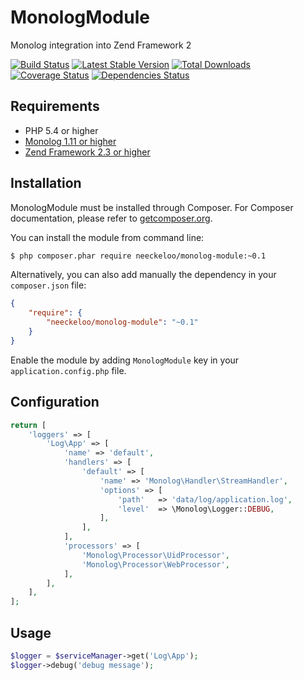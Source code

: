 MonologModule
=============

Monolog integration into Zend Framework 2

[![Build Status](https://img.shields.io/travis/neeckeloo/MonologModule.svg?style=flat)](http://travis-ci.org/neeckeloo/MonologModule)
[![Latest Stable Version](http://img.shields.io/packagist/v/neeckeloo/MonologModule.svg?style=flat)](https://packagist.org/packages/neeckeloo/monolog-module)
[![Total Downloads](http://img.shields.io/packagist/dt/neeckeloo/MonologModule.svg?style=flat)](https://packagist.org/packages/neeckeloo/monolog-module)
[![Coverage Status](http://img.shields.io/coveralls/neeckeloo/MonologModule.svg?style=flat)](https://coveralls.io/r/neeckeloo/MonologModule)
[![Dependencies Status](https://www.versioneye.com/user/projects/5465c709f8a4ae1c9900010d/badge.svg?style=flat)](https://www.versioneye.com/user/projects/5465c709f8a4ae1c9900010d)

Requirements
------------

* PHP 5.4 or higher
* [Monolog 1.11 or higher](http://www.github.com/Seldaek/monolog)
* [Zend Framework 2.3 or higher](http://www.github.com/zendframework/zf2)

Installation
------------

MonologModule must be installed through Composer. For Composer documentation, please refer to [getcomposer.org](http://getcomposer.org).

You can install the module from command line:
```sh
$ php composer.phar require neeckeloo/monolog-module:~0.1
```

Alternatively, you can also add manually the dependency in your `composer.json` file:
```json
{
    "require": {
        "neeckeloo/monolog-module": "~0.1"
    }
}
```

Enable the module by adding `MonologModule` key in your `application.config.php` file.

Configuration
-------------

```php
return [
    'loggers' => [
        'Log\App' => [
            'name' => 'default',
            'handlers' => [
                'default' => [
                    'name' => 'Monolog\Handler\StreamHandler',
                    'options' => [
                        'path'   => 'data/log/application.log',
                        'level'  => \Monolog\Logger::DEBUG,
                    ],
                ],
            ],
            'processors' => [
                'Monolog\Processor\UidProcessor',
                'Monolog\Processor\WebProcessor',
            ],
        ],
    ],
];
```

Usage
-----

```php
$logger = $serviceManager->get('Log\App');
$logger->debug('debug message');
```
